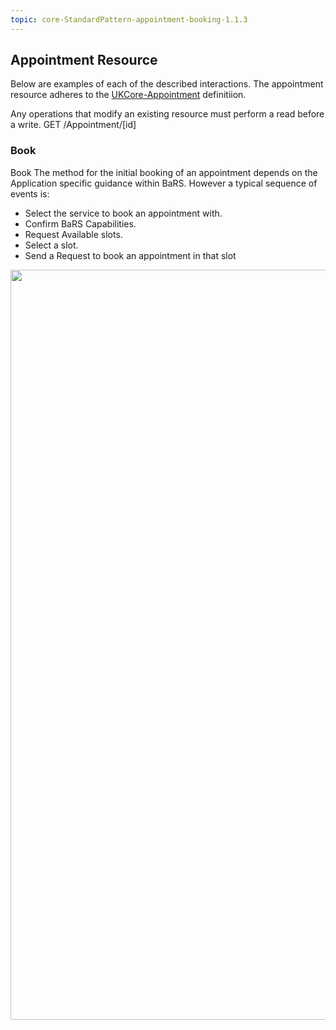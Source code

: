 ```yaml
---
topic: core-StandardPattern-appointment-booking-1.1.3
---
```


## Appointment Resource

Below are examples of each of the described interactions. The appointment resource adheres to the [UKCore-Appointment](https://simplifier.net/HL7FHIRUKCoreR4/UKCore-Appointment) definitiion.

Any operations that modify an existing resource must perform a read before a write.  GET /Appointment/[id]

### Book
Book
The method for the initial booking of an appointment depends on the Application specific guidance within BaRS. However a typical sequence of events is:

* Select the service to book an appointment with. 
* Confirm BaRS Capabilities.
* Request Available slots.
* Select a slot.
* Send a Request to book an appointment in that slot


<a href="https://raw.githubusercontent.com/NHSDigital/NHSDigital-FHIR-BookingAndReferrals/main/BaRS-images/images/SequenceDiagrams/BaRS_Foundation_Book.drawio.svg" target="_blank"><img src="https://raw.githubusercontent.com/NHSDigital/NHSDigital-FHIR-BookingAndReferrals/main/BaRS-images/images/SequenceDiagrams/BaRS_Foundation_Book.drawio.svg" width="1200"></img></a>



